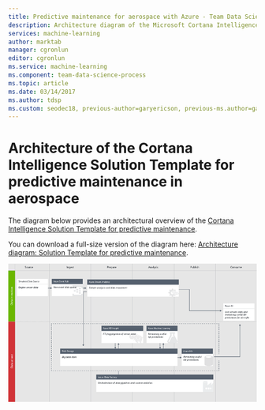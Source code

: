 ```yaml
---
title: Predictive maintenance for aerospace with Azure - Team Data Science Process
description: Architecture diagram of the Microsoft Cortana Intelligence Solution Template for predictive maintenance in aerospace, utilities, transportation
services: machine-learning
author: marktab
manager: cgronlun
editor: cgronlun
ms.service: machine-learning
ms.component: team-data-science-process
ms.topic: article
ms.date: 03/14/2017
ms.author: tdsp
ms.custom: seodec18, previous-author=garyericson, previous-ms.author=garye
---
```

# Architecture of the Cortana Intelligence Solution Template for predictive maintenance in aerospace
The diagram below provides an architectural overview of the [Cortana Intelligence Solution Template for predictive maintenance](https://gallery.cortanaanalytics.com/SolutionTemplate/Predictive-Maintenance-for-Aerospace-1).

You can download a full-size version of the diagram here: [Architecture diagram: Solution Template for predictive maintenance](https://download.microsoft.com/download/1/9/B/19B815F0-D1B0-4F67-AED3-A40544225FD1/ca-topologies-maintenance-prediction.png).

![Solution Template architecture diagram for predictive maintenance][image]

[image]: ./media/cortana-analytics-architecture-predictive-maintenance/ca-topologies-maintenance-prediction.png

